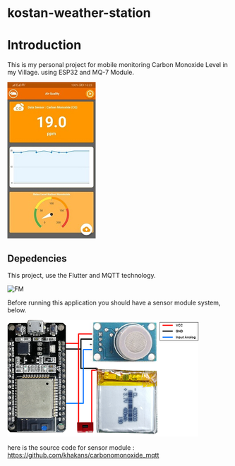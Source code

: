 # kostan-weather-station

# Introduction

This is my personal project for mobile monitoring Carbon Monoxide Level in my Village. using ESP32 and MQ-7 Module.

![UI](https://raw.githubusercontent.com/khakans/flutter_mqtt_airquality/master/screenshot_flutter_mqtt_airquality.jpg)

## Depedencies

This project, use the Flutter and MQTT technology.

![FM](https://i.ibb.co/khxBvvw/kws.png)

Before running this application you should have a sensor module system, below.

![diagram](https://raw.githubusercontent.com/khakans/carbonomonoxide_mqtt/master/diagram_system.png)

here is the source code for sensor module : https://github.com/khakans/carbonomonoxide_mqtt
